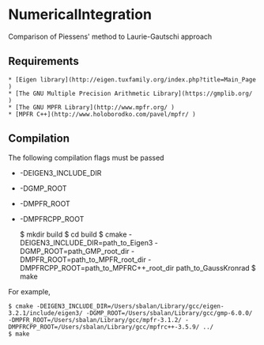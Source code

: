 # NumericalIntegration

Comparison of Piessens' method to Laurie-Gautschi approach

## Requirements

	* [Eigen library](http://eigen.tuxfamily.org/index.php?title=Main_Page )
	* [The GNU Multiple Precision Arithmetic Library](https://gmplib.org/ )
	* [The GNU MPFR Library](http://www.mpfr.org/ )
	* [MPFR C++](http://www.holoborodko.com/pavel/mpfr/ )

## Compilation

  The following compilation flags must be passed

* -DEIGEN3_INCLUDE_DIR
* -DGMP_ROOT
* -DMPFR_ROOT
* -DMPFRCPP_ROOT

	$ mkdir build
	$ cd build
	$ cmake -DEIGEN3_INCLUDE_DIR=path_to_Eigen3 -DGMP_ROOT=path_GMP_root_dir -DMPFR_ROOT=path_to_MPFR_root_dir -DMPFRCPP_ROOT=path_to_MPFRC++_root_dir  path_to_GaussKronrad
	$ make

For example,

	$ cmake -DEIGEN3_INCLUDE_DIR=/Users/sbalan/Library/gcc/eigen-3.2.1/include/eigen3/ -DGMP_ROOT=/Users/sbalan/Library/gcc/gmp-6.0.0/ -DMPFR_ROOT=/Users/sbalan/Library/gcc/mpfr-3.1.2/ -DMPFRCPP_ROOT=/Users/sbalan/Library/gcc/mpfrc++-3.5.9/ ../
	$ make
